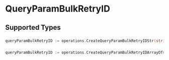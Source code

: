 # QueryParamBulkRetryID


## Supported Types

### 

```go
queryParamBulkRetryID := operations.CreateQueryParamBulkRetryIDStr(string{/* values here */})
```

### 

```go
queryParamBulkRetryID := operations.CreateQueryParamBulkRetryIDArrayOfstr([]string{/* values here */})
```

